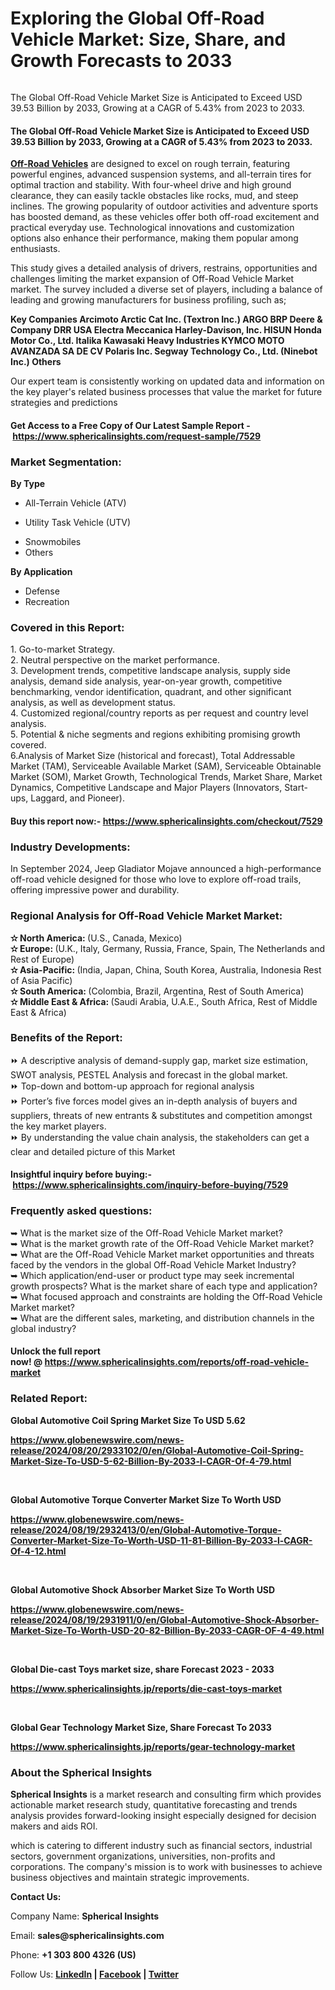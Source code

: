<div class="wow_read_blog_hdr_img">
<div class="wow_read_blog_hdr_img_innr">
<h1>Exploring the Global Off-Road Vehicle Market: Size, Share, and Growth Forecasts to 2033</h1>
</div>
<div class="wow_main_float_head_img"><img src="https://www.vevioz.com/upload/photos/2024/12/79K5uBD2i897eZAIFwJU_26_083ae32ae7efe9160407779e0e1088f3_image.jpg" alt="" /></div>
</div>
<div class="read-blog-container">
<div class="read-blog-desc">
<p class="mb-0">The Global Off-Road Vehicle Market Size is Anticipated to Exceed USD 39.53 Billion by 2033, Growing at a CAGR of 5.43% from 2023 to 2033.</p>
</div>
<div class="read-content">
<h4><strong>The Global Off-Road Vehicle Market Size is Anticipated to Exceed USD 39.53 Billion by 2033, Growing at a CAGR of 5.43% from 2023 to 2033.</strong></h4>
<p><a href="https://www.sphericalinsights.com/reports/off-road-vehicle-market" target="_blank" rel="noopener"><strong>Off-Road Vehicles</strong></a>&nbsp;are designed to excel on rough terrain, featuring powerful engines, advanced suspension systems, and all-terrain tires for optimal traction and stability. With four-wheel drive and high ground clearance, they can easily tackle obstacles like rocks, mud, and steep inclines. The growing popularity of outdoor activities and adventure sports has boosted demand, as these vehicles offer both off-road excitement and practical everyday use. Technological innovations and customization options also enhance their performance, making them popular among enthusiasts.</p>
<p>This study gives a detailed analysis of drivers, restrains, opportunities and challenges limiting the market expansion of Off-Road Vehicle Market market. The survey included a diverse set of players, including a balance of leading and growing manufacturers for business profiling, such as;</p>
<p><strong>Key Companies Arcimoto Arctic Cat Inc. (Textron Inc.) ARGO BRP Deere &amp; Company DRR USA Electra Meccanica Harley-Davison, Inc. HISUN Honda Motor Co., Ltd. Italika Kawasaki Heavy Industries KYMCO MOTO AVANZADA SA DE CV Polaris Inc. Segway Technology Co., Ltd. (Ninebot Inc.) Others</strong></p>
<p>Our expert team is consistently working on updated data and information on the key player's related business processes that value the market for future strategies and predictions</p>
<h4><strong>Get Access to a Free Copy of Our Latest Sample Report -&nbsp;<a href="https://www.sphericalinsights.com/request-sample/7529" rel="nofollow">https://www.sphericalinsights.com/request-sample/7529</a></strong></h4>
<h3><strong>Market Segmentation:</strong></h3>
<p><strong>By Type</strong></p>
<ul>
<li>All-Terrain Vehicle (ATV)</li>
</ul>
<ul>
<li>Utility Task Vehicle (UTV)</li>
</ul>
<ul>
<li>Snowmobiles</li>
<li>Others</li>
</ul>
<p><strong>By Application</strong></p>
<ul>
<li>Defense</li>
<li>Recreation</li>
</ul>
<h3>Covered in this Report:</h3>
<p>1. Go-to-market Strategy.<br />2. Neutral perspective on the market performance.<br />3. Development trends, competitive landscape analysis, supply side analysis, demand side analysis, year-on-year growth, competitive benchmarking, vendor identification, quadrant, and other significant analysis, as well as development status.<br />4. Customized regional/country reports as per request and country level analysis.<br />5. Potential &amp; niche segments and regions exhibiting promising growth covered.<br />6.Analysis of Market Size (historical and forecast), Total Addressable Market (TAM), Serviceable Available Market (SAM), Serviceable Obtainable Market (SOM), Market Growth, Technological Trends, Market Share, Market Dynamics, Competitive Landscape and Major Players (Innovators, Start-ups, Laggard, and Pioneer).</p>
<h4>Buy this report now:-&nbsp;<a href="https://www.sphericalinsights.com/checkout/7529" rel="nofollow">https://www.sphericalinsights.com/checkout/7529</a></h4>
<h3>Industry Developments:</h3>
<p>In September 2024, Jeep Gladiator Mojave announced a high-performance off-road vehicle designed for those who love to explore off-road trails, offering impressive power and durability.</p>
<h3><strong>Regional Analysis for Off-Road Vehicle Market Market:</strong></h3>
<p><strong>✫ North America:&nbsp;</strong>(U.S., Canada, Mexico)<br /><strong>✫ Europe:&nbsp;</strong>(U.K., Italy, Germany, Russia, France, Spain, The Netherlands and Rest of Europe)<br /><strong>✫ Asia-Pacific:&nbsp;</strong>(India, Japan, China, South Korea, Australia, Indonesia Rest of Asia Pacific)<br /><strong>✫ South America:&nbsp;</strong>(Colombia, Brazil, Argentina, Rest of South America)<br /><strong>✫ Middle East &amp; Africa:&nbsp;</strong>(Saudi Arabia, U.A.E., South Africa, Rest of Middle East &amp; Africa)</p>
<h3>Benefits of the Report:</h3>
<p>⏩ A descriptive analysis of demand-supply gap, market size estimation, SWOT analysis, PESTEL Analysis and forecast in the global market.<br />⏩ Top-down and bottom-up approach for regional analysis<br />⏩ Porter&rsquo;s five forces model gives an in-depth analysis of buyers and suppliers, threats of new entrants &amp; substitutes and competition amongst the key market players.<br />⏩ By understanding the value chain analysis, the stakeholders can get a clear and detailed picture of this Market</p>
<h4>Insightful inquiry before buying:-&nbsp;<a href="https://www.sphericalinsights.com/inquiry-before-buying/7529" rel="nofollow">https://www.sphericalinsights.com/inquiry-before-buying/7529</a></h4>
<h3>Frequently asked questions:</h3>
<p>➥ What is the market size of the Off-Road Vehicle Market market?<br />➥ What is the market growth rate of the Off-Road Vehicle Market market?<br />➥ What are the Off-Road Vehicle Market market opportunities and threats faced by the vendors in the global Off-Road Vehicle Market Industry?<br />➥ Which application/end-user or product type may seek incremental growth prospects? What is the market share of each type and application?<br />➥ What focused approach and constraints are holding the Off-Road Vehicle Market market?<br />➥ What are the different sales, marketing, and distribution channels in the global industry?</p>
<h4>Unlock the full report now!&nbsp;@&nbsp;<a href="https://www.sphericalinsights.com/reports/off-road-vehicle-market" rel="nofollow">https://www.sphericalinsights.com/reports/off-road-vehicle-market</a></h4>
<h3><strong>Related Report:</strong></h3>
<p><strong>Global Automotive Coil Spring Market Size To USD 5.62</strong></p>
<p><strong><a href="https://www.globenewswire.com/news-release/2024/08/20/2933102/0/en/Global-Automotive-Coil-Spring-Market-Size-To-USD-5-62-Billion-By-2033-l-CAGR-Of-4-79.html" rel="nofollow">https://www.globenewswire.com/news-release/2024/08/20/2933102/0/en/Global-Automotive-Coil-Spring-Market-Size-To-USD-5-62-Billion-By-2033-l-CAGR-Of-4-79.html</a></strong></p>
<p>&nbsp;</p>
<p><strong>Global Automotive Torque Converter Market Size To Worth USD</strong></p>
<p><strong><a href="https://www.globenewswire.com/news-release/2024/08/19/2932413/0/en/Global-Automotive-Torque-Converter-Market-Size-To-Worth-USD-11-81-Billion-By-2033-l-CAGR-Of-4-12.html" rel="nofollow">https://www.globenewswire.com/news-release/2024/08/19/2932413/0/en/Global-Automotive-Torque-Converter-Market-Size-To-Worth-USD-11-81-Billion-By-2033-l-CAGR-Of-4-12.html</a></strong></p>
<p><strong>&nbsp;</strong></p>
<p><strong>Global Automotive Shock Absorber Market Size To Worth USD</strong></p>
<p><strong><a href="https://www.globenewswire.com/news-release/2024/08/19/2931911/0/en/Global-Automotive-Shock-Absorber-Market-Size-To-Worth-USD-20-82-Billion-By-2033-CAGR-OF-4-49.html" rel="nofollow">https://www.globenewswire.com/news-release/2024/08/19/2931911/0/en/Global-Automotive-Shock-Absorber-Market-Size-To-Worth-USD-20-82-Billion-By-2033-CAGR-OF-4-49.html</a></strong></p>
<p><strong>&nbsp;</strong></p>
<p><strong>Global Die-cast Toys market size, share Forecast&nbsp;2023 - 2033</strong></p>
<p><strong><a href="https://www.sphericalinsights.jp/reports/die-cast-toys-market" rel="nofollow">https://www.sphericalinsights.jp/reports/die-cast-toys-market</a></strong></p>
<p><strong>&nbsp;</strong></p>
<p><strong>Global Gear Technology Market Size, Share Forecast To 2033</strong></p>
<p><strong><a href="https://www.sphericalinsights.jp/reports/gear-technology-market" rel="nofollow">https://www.sphericalinsights.jp/reports/gear-technology-market</a></strong></p>
<h3><strong>About the Spherical Insights</strong></h3>
<p><strong>Spherical Insights</strong>&nbsp;is a market research and consulting firm which provides actionable market research study, quantitative forecasting and trends analysis provides forward-looking insight especially designed for decision makers and aids ROI.</p>
<p>which is catering to different industry such as financial sectors, industrial sectors, government organizations, universities, non-profits and corporations. The company's mission is to work with businesses to achieve business objectives and maintain strategic improvements.</p>
<p><strong>Contact Us:</strong></p>
<p>Company Name:&nbsp;<strong>Spherical Insights</strong></p>
<p>Email:&nbsp;<strong>sales@sphericalinsights.com</strong></p>
<p>Phone:&nbsp;<strong>+1 303 800 4326 (US)</strong></p>
<p>Follow Us:&nbsp;<strong><a href="https://www.linkedin.com/company/spherical-insight/" rel="nofollow"><u>LinkedIn</u></a>&nbsp;|&nbsp;<a href="https://www.facebook.com/sphericalinsights22" rel="nofollow"><u>Facebook</u></a>&nbsp;|&nbsp;<a href="https://twitter.com/SInsights_US" rel="nofollow"><u>Twitter</u></a></strong></p>
</div>
</div>
